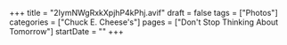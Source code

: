 +++
title = "2IymNWgRxkXpjhP4kPhj.avif"
draft = false
tags = ["Photos"]
categories = ["Chuck E. Cheese's"]
pages = ["Don't Stop Thinking About Tomorrow"]
startDate = ""
+++
